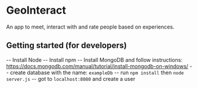 # GeoInteract
An app to meet, interact with and rate people based on experiences.

## Getting started (for developers)
-- Install Node
-- Install npm
-- Install MongoDB and follow instructions: https://docs.mongodb.com/manual/tutorial/install-mongodb-on-windows/
-- create database with the name: `exampleDb` 
-- run `npm install` then `node server.js`
-- got to `localhost:8080` and create a user
